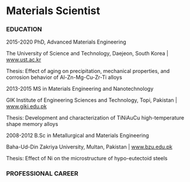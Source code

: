 # Materials Scientist

### EDUCATION
2015-2020
PhD, Advanced Materials Engineering 

The University of Science and Technology, Daejeon, South Korea | www.ust.ac.kr

Thesis: Effect of aging on precipitation, mechanical properties, and corrosion behavior of Al-Zn-Mg-Cu-Zr-Ti alloys

2013-2015
MS in Materials Engineering and Nanotechnology

GIK Institute of Engineering Sciences and Technology, Topi, Pakistan | www.giki.edu.pk

Thesis: Development and characterization of TiNiAuCu high-temperature shape memory alloys

2008-2012
B.Sc in Metallurgical and Materials Engineering

Baha-Ud-Din Zakriya University, Multan, Pakistan | www.bzu.edu.pk

Thesis: Effect of Ni on the microstructure of hypo-eutectoid steels

### PROFESSIONAL CAREER
